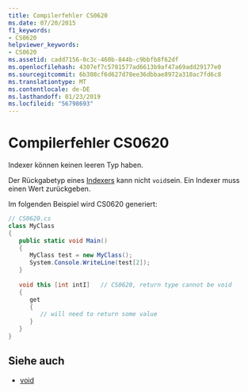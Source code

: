 ```yaml
---
title: Compilerfehler CS0620
ms.date: 07/20/2015
f1_keywords:
- CS0620
helpviewer_keywords:
- CS0620
ms.assetid: cadd7156-0c3c-460b-844b-c9bbfb8f62df
ms.openlocfilehash: 4307ef7c5781577ad6613b9af47a69add29177e0
ms.sourcegitcommit: 6b308cf6d627d78ee36dbbae8972a310ac7fd6c8
ms.translationtype: MT
ms.contentlocale: de-DE
ms.lasthandoff: 01/23/2019
ms.locfileid: "56798693"
---
```

# <a name="compiler-error-cs0620"></a>Compilerfehler CS0620
Indexer können keinen leeren Typ haben.  
  
 Der Rückgabetyp eines [Indexers](../../csharp/programming-guide/indexers/index.md) kann nicht `void`sein. Ein Indexer muss einen Wert zurückgeben.  
  
 Im folgenden Beispiel wird CS0620 generiert:  
  
```csharp  
// CS0620.cs  
class MyClass  
{  
   public static void Main()  
   {  
      MyClass test = new MyClass();  
      System.Console.WriteLine(test[2]);  
   }  
  
   void this [int intI]   // CS0620, return type cannot be void  
   {  
      get  
      {  
         // will need to return some value  
      }  
   }  
}  
```  
  
## <a name="see-also"></a>Siehe auch

- [void](../../csharp/language-reference/keywords/void.md)
